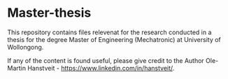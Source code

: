 # Master-thesis
This repository contains files relevenat for the research conducted in a thesis for the degree Master of Engineering (Mechatronic) at University of Wollongong.

If any of the content is found useful, please give credit to the Author Ole-Martin Hanstveit - https://www.linkedin.com/in/hanstveit/.
